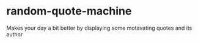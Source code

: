 # random-quote-machine

Makes your day a bit better by displaying some motavating quotes and its author
